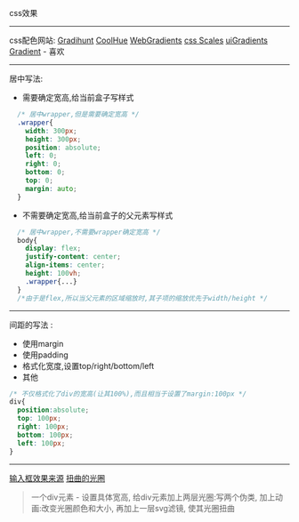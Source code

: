 css效果

****
css配色网站: 
[Gradihunt](https://gradihunt.com/)
[CoolHue](https://webkul.github.io/coolhue/)
[WebGradients](https://webgradients.com/)
[css Scales](https://bennettfeely.com/scales/)
[uiGradients](https://uigradients.com/#ColorsOfSky)
[Gradient](https://gradient.shapefactory.co/) - 喜欢

****
居中写法:
- 需要确定宽高,给当前盒子写样式
```css
  /* 居中wrapper,但是需要确定宽高 */
  .wrapper{
    width: 300px;
    height: 300px;
    position: absolute; 
    left: 0;
    right: 0;
    bottom: 0;
    top: 0;
    margin: auto;
  }
```
- 不需要确定宽高,给当前盒子的父元素写样式
```css
  /* 居中wrapper,不需要wrapper确定宽高 */
  body{
    display: flex;
    justify-content: center;
    align-items: center;
    height: 100vh;
    .wrapper{...}
  }
  /*由于是flex,所以当父元素的区域缩放时,其子项的缩放优先于width/height */
```

****
间距的写法 :
- 使用margin
- 使用padding
- 格式化宽度,设置top/right/bottom/left
- 其他
```css
/* 不仅格式化了div的宽高(让其100%),而且相当于设置了margin:100px */
div{
  position:absolute;
  top: 100px;
  right: 100px;
  bottom: 100px;
  left: 100px;
}
```


****
[输入框效果来源](https://www.bilibili.com/video/BV14D4y1Q74V)
[扭曲的光圈](https://www.bilibili.com/video/BV11L4y1z71E)
> 一个div元素 - 设置具体宽高, 给div元素加上两层光圈:写两个伪类, 加上动画:改变光圈颜色和大小, 再加上一层svg滤镜, 使其光圈扭曲